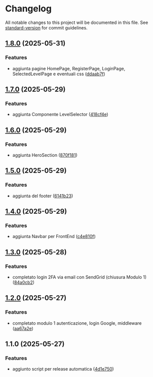 # Changelog

All notable changes to this project will be documented in this file. See [standard-version](https://github.com/conventional-changelog/standard-version) for commit guidelines.

## [1.8.0](https://github.com/AliLa-Crypto/Ali-La_Crypto/compare/v1.7.0...v1.8.0) (2025-05-31)


### Features

* aggiunta pagine HomePage, RegisterPage, LoginPage, SelectedLevelPage e eventuali css ([ddaab7f](https://github.com/AliLa-Crypto/Ali-La_Crypto/commit/ddaab7fbbdbf722788987ea91b94952fc56cc1b0))

## [1.7.0](https://github.com/AliLa-Crypto/Ali-La_Crypto/compare/v1.6.0...v1.7.0) (2025-05-29)


### Features

* aggiunta Componente LevelSelector ([418cf4e](https://github.com/AliLa-Crypto/Ali-La_Crypto/commit/418cf4e184c9cc79248630a7e30b33b3e02bee5f))

## [1.6.0](https://github.com/AliLa-Crypto/Ali-La_Crypto/compare/v1.5.0...v1.6.0) (2025-05-29)


### Features

* aggiunta HeroSection ([870f181](https://github.com/AliLa-Crypto/Ali-La_Crypto/commit/870f181f55602227b7a56e0b5268a53efae6c4e2))

## [1.5.0](https://github.com/AliLa-Crypto/Ali-La_Crypto/compare/v1.4.0...v1.5.0) (2025-05-29)


### Features

* aggiunta del footer ([6141b23](https://github.com/AliLa-Crypto/Ali-La_Crypto/commit/6141b23ea0a16235854815a7bba8291e4e06a60d))

## [1.4.0](https://github.com/AliLa-Crypto/Ali-La_Crypto/compare/v1.3.0...v1.4.0) (2025-05-29)


### Features

* aggiunta Navbar per FrontEnd ([c4e810f](https://github.com/AliLa-Crypto/Ali-La_Crypto/commit/c4e810f9f9d2275687d7cb4dd09d2a84d3482544))

## [1.3.0](https://github.com/AliLa-Crypto/Ali-La_Crypto/compare/v1.2.0...v1.3.0) (2025-05-28)


### Features

* completato login 2FA via email con SendGrid (chiusura Modulo 1) ([84a0cb2](https://github.com/AliLa-Crypto/Ali-La_Crypto/commit/84a0cb238b38b0ed7cee0374d9ee8667665447fc))

## [1.2.0](https://github.com/AliLa-Crypto/Ali-La_Crypto/compare/v1.1.0...v1.2.0) (2025-05-27)


### Features

* completato modulo 1 autenticazione, login Google, middleware ([aa67a2e](https://github.com/AliLa-Crypto/Ali-La_Crypto/commit/aa67a2e842561e835c8dd2898ce302df338f7544))

## 1.1.0 (2025-05-27)


### Features

* aggiunto script per release automatica ([4d1e750](https://github.com/AliLa-Crypto/Ali-La_Crypto/commit/4d1e750f561fa7638c3c2beac051abadb9efc9fb))

